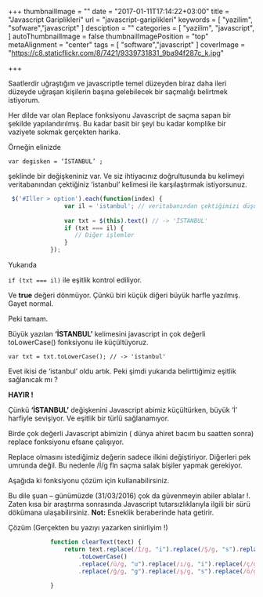 +++
thumbnailImage = ""
date = "2017-01-11T17:14:22+03:00"
title = "Javascript Gariplikleri"
url = "javascript-gariplikleri"
keywords = [
  "yazilim",
  "sofware","javascript"
]
desciption = ""
categories = [
  "yazilim",
  "javascript",
]
autoThumbnailImage = false
thumbnailImagePosition = "top"
metaAlignment = "center"
tags = [
  "software","javascript"
]
coverImage = "https://c8.staticflickr.com/8/7421/9339731831_9ba94f287c_k.jpg"

+++

Saatlerdir uğraştığım ve javascriptle temel düzeyden biraz daha ileri düzeyde uğraşan kişilerin başına gelebilecek bir saçmalığı belirtmek istiyorum.

Her dilde var olan Replace fonksiyonu Javascript de saçma sapan bir şekilde yapılandırılmış. Bu kadar basit bir şeyi bu kadar komplike bir vaziyete sokmak gerçekten harika.

Örneğin elinizde

`var degisken = ‘İSTANBUL’ ;`

şeklinde bir değişkeniniz var. Ve siz ihtiyacınız doğrultusunda bu kelimeyi veritabanından çektiğiniz ‘istanbul’ kelimesi ile karşılaştırmak istiyorsunuz.

```javascript
 $('#Iller > option').each(function(index) {
                var il = 'istanbul'; // veritabanından çektiğimizi düşünelim
               
                var txt = $(this).text() // -> 'İSTANBUL'
                if (txt === il) {
                   // Diğer işlemler
                }           
            });
 ```

Yukarıda

`if (txt === il)`
ile eşitlik kontrol ediliyor.

Ve **true** değeri dönmüyor. Çünkü biri küçük diğeri büyük harfle yazılmış. Gayet normal.

Peki tamam.

Büyük yazılan **‘İSTANBUL’** kelimesini javascript in çok değerli toLowerCase() fonksiyonu ile küçültüyoruz.

`var txt = txt.toLowerCase(); // -> 'istanbul'`

Evet ikisi de ‘istanbul’ oldu artık. Peki şimdi yukarıda belirttiğimiz eşitlik sağlanıcak mı ?


**HAYIR !**

Çünkü **‘İSTANBUL’** değişkenini Javascript abimiz küçültürken, büyük ‘İ’ harfiyle sevişiyor. Ve eşitlik bir türlü sağlanamıyor.

Birde çok değerli Javascript abimizin ( dünya ahiret bacım bu saatten sonra) replace fonksiyonu efsane çalışıyor.

Replace olmasını istediğimiz değerin sadece ilkini değiştiriyor. Diğerleri pek umrunda değil. Bu nedenle /İ/g fln saçma salak bişiler yapmak gerekiyor.

Aşağıda ki fonksiyonu çözüm için kullanabilirsiniz.

Bu dile şuan – günümüzde (31/03/2016) çok da güvenmeyin abiler ablalar !. Zaten kısa bir araştırma sonrasında Javascript tutarsızlıklarıyla ilgili bir sürü dökümana ulaşabilirsiniz.
**Not:** Esneklik beraberinde hata getirir.

 
Çözüm (Gerçekten bu yazıyı yazarken sinirliyim !)

```javascript
            function clearText(text) {
                return text.replace(/İ/g, "i").replace(/Ş/g, "s").replace(/Ü/g, "u").replace(/Ö/g, "o").replace(/Ç/g, "c")
                    .toLowerCase()
                    .replace(/ü/g, "u").replace(/ı/g, "i").replace(/ç/g, "c")
                    .replace(/ğ/g, "g").replace(/ş/g, "s").replace(/ö/g, "o");
             
            }
```            
 

 



